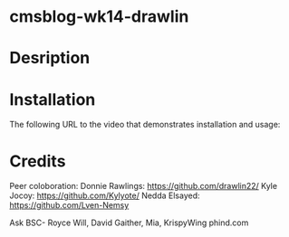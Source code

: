 # cmsblog-wk14-drawlin

# Desription



# Installation
The following URL to the video that demonstrates installation and usage:


# Credits

Peer coloboration:
Donnie Rawlings: https://github.com/drawlin22/
Kyle Jocoy: https://github.com/Kylyote/
Nedda Elsayed: https://github.com/Lven-Nemsy

Ask BSC- Royce Will, David Gaither, Mia, 
KrispyWing
phind.com